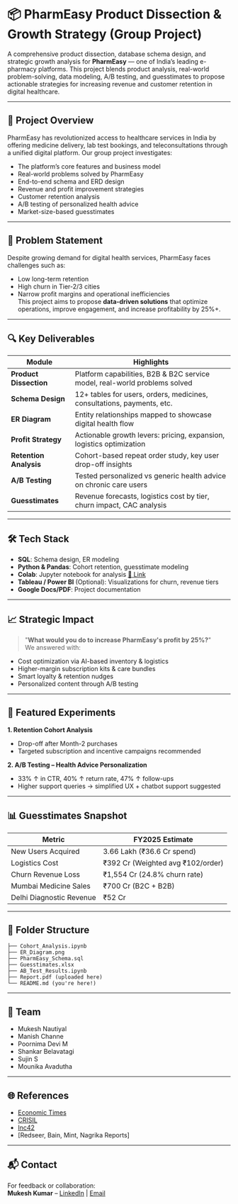 
# 📦 PharmEasy Product Dissection & Growth Strategy (Group Project)

A comprehensive product dissection, database schema design, and strategic growth analysis for **PharmEasy** — one of India’s leading e-pharmacy platforms. This project blends product analysis, real-world problem-solving, data modeling, A/B testing, and guesstimates to propose actionable strategies for increasing revenue and customer retention in digital healthcare.

---

## 📌 Project Overview

PharmEasy has revolutionized access to healthcare services in India by offering medicine delivery, lab test bookings, and teleconsultations through a unified digital platform. Our group project investigates:

- The platform’s core features and business model
- Real-world problems solved by PharmEasy
- End-to-end schema and ERD design
- Revenue and profit improvement strategies
- Customer retention analysis
- A/B testing of personalized health advice
- Market-size-based guesstimates

---

## 🎯 Problem Statement

Despite growing demand for digital health services, PharmEasy faces challenges such as:
- Low long-term retention
- High churn in Tier-2/3 cities
- Narrow profit margins and operational inefficiencies  
This project aims to propose **data-driven solutions** that optimize operations, improve engagement, and increase profitability by 25%+.

---

## 🔍 Key Deliverables

| Module | Highlights |
|--------|------------|
| **Product Dissection** | Platform capabilities, B2B & B2C service model, real-world problems solved |
| **Schema Design** | 12+ tables for users, orders, medicines, consultations, payments, etc. |
| **ER Diagram** | Entity relationships mapped to showcase digital health flow |
| **Profit Strategy** | Actionable growth levers: pricing, expansion, logistics optimization |
| **Retention Analysis** | Cohort-based repeat order study, key user drop-off insights |
| **A/B Testing** | Tested personalized vs generic health advice on chronic care users |
| **Guesstimates** | Revenue forecasts, logistics cost by tier, churn impact, CAC analysis |

---

## 🛠️ Tech Stack

- **SQL**: Schema design, ER modeling  
- **Python & Pandas**: Cohort retention, guesstimate modeling  
- **Colab**: Jupyter notebook for analysis [📎 Link](https://colab.research.google.com/drive/1zWO_opF3absmZyoGEyVmLU1e_ieN1aSA?usp=sharing)  
- **Tableau / Power BI** (Optional): Visualizations for churn, revenue tiers  
- **Google Docs/PDF**: Project documentation

---

## 📈 Strategic Impact

> "**What would you do to increase PharmEasy's profit by 25%?**"  
We answered with:
- Cost optimization via AI-based inventory & logistics
- Higher-margin subscription kits & care bundles
- Smart loyalty & retention nudges
- Personalized content through A/B testing

---

## 🧪 Featured Experiments

**1. Retention Cohort Analysis**  
- Drop-off after Month-2 purchases  
- Targeted subscription and incentive campaigns recommended  

**2. A/B Testing – Health Advice Personalization**  
- 33% ↑ in CTR, 40% ↑ return rate, 47% ↑ follow-ups  
- Higher support queries → simplified UX + chatbot support suggested

---

## 📊 Guesstimates Snapshot

| Metric | FY2025 Estimate |
|--------|------------------|
| New Users Acquired | 3.66 Lakh (₹36.6 Cr spend) |
| Logistics Cost | ₹392 Cr (Weighted avg ₹102/order) |
| Churn Revenue Loss | ₹1,554 Cr (24.8% churn rate) |
| Mumbai Medicine Sales | ₹700 Cr (B2C + B2B) |
| Delhi Diagnostic Revenue | ₹52 Cr |

---

## 📁 Folder Structure

```
├── Cohort_Analysis.ipynb
├── ER_Diagram.png
├── PharmEasy_Schema.sql
├── Guesstimates.xlsx
├── AB_Test_Results.ipynb
├── Report.pdf (uploaded here)
└── README.md (you're here!)
```

---

## 👥 Team

- Mukesh Nautiyal  
- Manish Channe  
- Poornima Devi M  
- Shankar Belavatagi  
- Sujin S  
- Mounika Avadutha  

---

## 🌐 References

- [Economic Times](https://economictimes.indiatimes.com)
- [CRISIL](https://www.crisilratings.com)
- [Inc42](https://inc42.com)
- [Redseer, Bain, Mint, Nagrika Reports]

---

## 📬 Contact

For feedback or collaboration:  
**Mukesh Kumar** – [LinkedIn](https://www.linkedin.com) | [Email](mailto:yourname@email.com)
